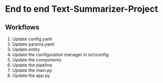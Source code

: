# End to end Text-Summarizer-Project

## Workflows

1. Update config.yaml
2. Update params.yaml
3. Update entity
4. Update the configuration manager in src\config
5. Update the components
6. Update the pipeline
7. Update the main.py
8. Update the app.py